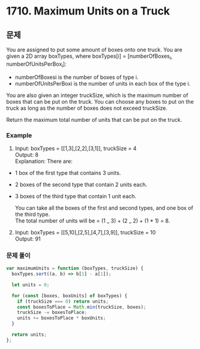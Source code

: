 # 1710. Maximum Units on a Truck

## 문제

You are assigned to put some amount of boxes onto one truck. You are given a 2D array boxTypes, where boxTypes[i] = [numberOfBoxes<sub>i</sub>, numberOfUnitsPerBox<sub>i</sub>]:

- numberOfBoxesi is the number of boxes of type i.
- numberOfUnitsPerBoxi is the number of units in each box of the type i.

You are also given an integer truckSize, which is the maximum number of boxes that can be put on the truck. You can choose any boxes to put on the truck as long as the number of boxes does not exceed truckSize.

Return the maximum total number of units that can be put on the truck.

### Example

1. Input: boxTypes = [[1,3],[2,2],[3,1]], truckSize = 4  
   Output: 8  
   Explanation: There are:

- 1 box of the first type that contains 3 units.
- 2 boxes of the second type that contain 2 units each.
- 3 boxes of the third type that contain 1 unit each.

  You can take all the boxes of the first and second types, and one box of the third type.  
  The total number of units will be = (1 _ 3) + (2 _ 2) + (1 \* 1) = 8.

2. Input: boxTypes = [[5,10],[2,5],[4,7],[3,9]], truckSize = 10  
   Output: 91

### 문제 풀이

```js
var maximumUnits = function (boxTypes, truckSize) {
  boxTypes.sort((a, b) => b[1] - a[1]);

  let units = 0;

  for (const [boxes, boxUnits] of boxTypes) {
    if (truckSize === 0) return units;
    const boxesToPlace = Math.min(truckSize, boxes);
    truckSize -= boxesToPlace;
    units += boxesToPlace * boxUnits;
  }

  return units;
};
```
